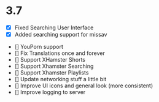 # 3.7
- [x] Fixed Searching User Interface
- [x] Added searching support for missav
- [] YouPorn support
- [] Fix Translations once and forever
- [] Support XHamster Shorts
- [] Support Xhamster Searching
- [] Support Xhamster Playlists
- [] Update networking stuff a little bit
- [] Improve UI icons and general look (more consistent)
- [] Improve logging to server

